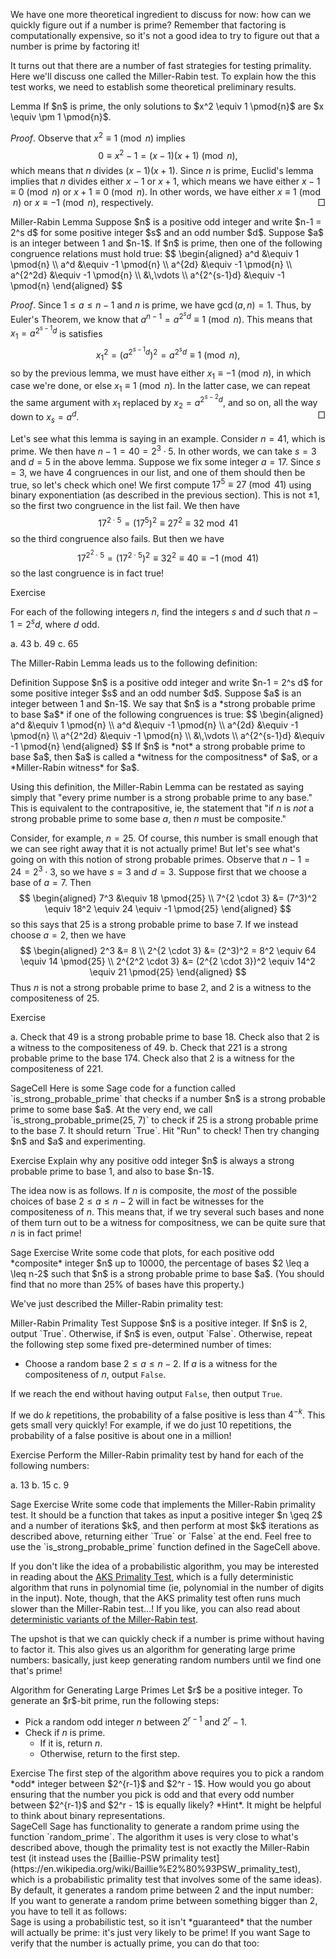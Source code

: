 We have one more theoretical ingredient to discuss for now: how can we quickly figure out if a number is prime? Remember that factoring is computationally expensive, so it's not a good idea to try to figure out that a number is prime by factoring it!

It turns out that there are a number of fast strategies for testing primality. Here we'll discuss one called the Miller-Rabin test. To explain how the this test works, we need to establish some theoretical preliminary results. 

<div class="element">
<span class="label">Lemma</span>
If $n$ is prime, the only solutions to $x^2 \equiv 1 \pmod{n}$ are $x \equiv \pm 1 \pmod{n}$. 
</div> 

*Proof*. Observe that $x^2 \equiv 1 \pmod{n}$ implies 
$$0 \equiv x^2 - 1 = (x-1)(x+1) \pmod{n}, $$
which means that $n$ divides $(x-1)(x+1)$. Since $n$ is prime, Euclid's lemma implies that $n$ divides either $x-1$ or $x+1$, which means we have either $x-1 \equiv 0 \pmod{n}$ or $x+1 \equiv 0 \pmod{n}$. In other words, we have either $x \equiv 1 \pmod{n}$ or $x \equiv -1 \pmod{n}$, respectively. <span style="float: right;">$\Box$</span>

<div class="element">
<span class="label">Miller-Rabin Lemma</span>
Suppose $n$ is a positive odd integer and write $n-1 = 2^s d$ for some positive integer $s$ and an odd number $d$. Suppose $a$ is an integer between 1 and $n-1$. If $n$ is prime, then one of the following congruence relations must hold true: 
$$ \begin{aligned}
a^d &\equiv 1 \pmod{n} \\
a^d &\equiv -1 \pmod{n} \\
a^{2d} &\equiv -1 \pmod{n} \\
a^{2^2d} &\equiv -1 \pmod{n} \\
&\,\vdots \\
a^{2^{s-1}d} &\equiv -1 \pmod{n}
\end{aligned} $$
</div>

*Proof*. Since $1 \leq a \leq n-1$ and $n$ is prime, we have $\gcd(a, n) = 1$. Thus, by Euler's Theorem, we know that $a^{n-1} = a^{2^s d} \equiv 1 \pmod{n}$. This means that $x_1 = a^{2^{s-1}d}$ is satisfies
$$ x^2_1 = (a^{2^{s-1}d})^2 = a^{2^s d} \equiv 1 \pmod{n}, $$
so by the previous lemma, we must have either $x_1 \equiv -1 \pmod{n}$, in which case we're done, or else $x_1 \equiv 1 \pmod{n}$. In the latter case, we can repeat the same argument with $x_1$ replaced by $x_2 = a^{2^{s-2}d}$, and so on, all the way down to $x_s = a^d$. <span style="float: right;">$\Box$</span>

Let's see what this lemma is saying in an example. Consider $n = 41$, which is prime. We then have $n-1 = 40 = 2^3 \cdot 5$. In other words, we can take $s = 3$ and $d = 5$ in the above lemma. Suppose we fix some integer $a = 17$. Since $s = 3$, we have 4 congruences in our list, and one of them should then be true, so let's check which one! We first compute $17^5 \equiv 27 \pmod{41}$ using binary exponentiation (as described in the previous section). This is not $\pm 1$, so the first two congruence in the list fail. We then have
$$ 17^{2 \cdot 5} = (17^5)^2 \equiv 27^2 \equiv 32 \bmod{41} $$
so the third congruence also fails. But then we have 
$$ 17^{2^2 \cdot 5} = (17^{2 \cdot 5})^2 \equiv 32^2 \equiv 40 \equiv -1 \pmod{41} $$
so the last congruence is in fact true!

<div class="element">
<span class="label">Exercise</span>

For each of the following integers $n$, find the integers $s$ and $d$ such that $n-1 = 2^s d$, where $d$ odd. 

a. 43
b. 49
c. 65
</div>

The Miller-Rabin Lemma leads us to the following definition: 

<div class="element">
<span class="label">Definition</span>
Suppose $n$ is a positive odd integer and write $n-1 = 2^s d$ for some positive integer $s$ and an odd number $d$. Suppose $a$ is an integer between 1 and $n-1$. We say that $n$ is a *strong probable prime to base $a$* if one of the following congruences is true: 
$$ \begin{aligned}
a^d &\equiv 1 \pmod{n} \\
a^d &\equiv -1 \pmod{n} \\
a^{2d} &\equiv -1 \pmod{n} \\
a^{2^2d} &\equiv -1 \pmod{n} \\
&\,\vdots \\
a^{2^{s-1}d} &\equiv -1 \pmod{n}
\end{aligned} $$
If $n$ is *not* a strong probable prime to base $a$, then $a$ is called a *witness for the compositness* of $a$, or a *Miller-Rabin witness* for $a$. 
</div>

Using this definition, the Miller-Rabin Lemma can be restated as saying simply that "every prime number is a strong probable prime to any base." This is equivalent to the contrapositive, ie, the statement that "if $n$ is *not* a strong probable prime to some base $a$, then $n$ must be composite."

Consider, for example, $n = 25$. Of course, this number is small enough that we can see right away that it is not actually prime! But let's see what's going on with this notion of strong probable primes. Observe that $n-1 = 24 = 2^3 \cdot 3$, so we have $s = 3$ and $d = 3$. Suppose first that we choose a base of $a = 7$. Then
$$ \begin{aligned}
7^3 &\equiv 18 \pmod{25} \\
7^{2 \cdot 3} &= (7^3)^2 \equiv 18^2 \equiv 24 \equiv -1 \pmod{25}
\end{aligned} $$
so this says that 25 is a strong probable prime to base 7. If we instead choose $a = 2$, then we have 
$$ \begin{aligned}
2^3 &= 8 \\
2^{2 \cdot 3} &= (2^3)^2 = 8^2 \equiv 64 \equiv 14 \pmod{25} \\
2^{2^2 \cdot 3} &= (2^{2 \cdot 3})^2 \equiv 14^2 \equiv 21 \pmod{25}
\end{aligned} $$
Thus $n$ is not a strong probable prime to base 2, and 2 is a witness to the compositeness of 25. 

<div class="element">
<span class="label">Exercise</span>

a. Check that 49 is a strong probable prime to base 18. Check also that 2 is a witness to the compositeness of 49. 
b. Check that $221$ is a strong probable prime to the base 174. Check also that 2 is a witness for the compositeness of 221.
</div>

<div class="element">
<span class="label">SageCell</span>
Here is some Sage code for a function called `is_strong_probable_prime` that checks if a number $n$ is a strong probable prime to some base $a$. At the very end, we call `is_strong_probable_prime(25, 7)` to check if 25 is a strong probable prime to the base 7. It should return `True`. Hit "Run" to check! Then try changing $n$ and $a$ and experimenting. 
<div class="sage">
<script type="text/x-sage">
def is_strong_probable_prime(n, a):
    # Deal with even values of n
    if n == 2:
        return True
    elif n % 2 == 0:
        return False

    # Find s and d
    s = 0
    d = n-1
    while d % 2 == 0:
        s += 1
        d = d // 2
    
    # Compute a^d mod n
    x = power_mod(a, d, n)
    
    # If a^d \equiv 1 \pmod{n}, we are done
    if x == 1:
        return True
        
    # Otherwise, we check the -1 congruences, squaring repeatedly
    for i in range(s):
        if x == n-1:
            return True
        x = power_mod(x, 2, n)
    
    # If we've made it to the end, it means none of the congruences hold, so...
    return False
    
is_strong_probable_prime(25, 7)
</script>
</div>
</div>

<div class="element">
<span class="label">Exercise</span>
Explain why any positive odd integer $n$ is always a strong probable prime to base 1, and also to base $n-1$. 
</div>

The idea now is as follows. If $n$ is composite, the *most* of the possible choices of base $2 \leq a \leq n-2$ will in fact be witnesses for the compositeness of $n$. This means that, if we try several such bases and none of them turn out to be a witness for compositness, we can be quite sure that $n$ is in fact prime!

<div class="element">
<span class="label">Sage Exercise</span>
Write some code that plots, for each positive odd *composite* integer $n$ up to 10000, the percentage of bases $2 \leq a \leq n-2$ such that $n$ is a strong probable prime to base $a$. (You should find that no more than 25% of bases have this property.)
</div>

We've just described the Miller-Rabin primality test: 

<div class="element">
<span class="label">Miller-Rabin Primality Test</span>
Suppose $n$ is a positive integer. If $n$ is 2, output `True`. Otherwise, if $n$ is even, output `False`. Otherwise, repeat the following step some fixed pre-determined number of times: 

* Choose a random base $2 \leq a \leq n-2$. If $a$ is a witness for the compositeness of $n$, output `False`.

If we reach the end without having output `False`, then output `True`.  
</div>

If we do $k$ repetitions, the probability of a false positive is less than $4^{-k}$. This gets small very quickly! For example, if we do just 10 repetitions, the probability of a false positive is about one in a million!

<div class="element">
<span class="label">Exercise</span>
Perform the Miller-Rabin primality test by hand for each of the following numbers: 

a. 13
b. 15 
c. 9
</div>

<div class="element">
<span class="label">Sage Exercise</span>
Write some code that implements the Miller-Rabin primality test. It should be a function that takes as input a positive integer $n \geq 2$ and a number of iterations $k$, and then perform at most $k$ iterations as described above, returning either `True` or `False` at the end. Feel free to use the `is_strong_probable_prime` function defined in the SageCell above. 
</div>

If you don't like the idea of a probabilistic algorithm, you may be interested in reading about the [AKS Primality Test](https://en.wikipedia.org/wiki/AKS_primality_test), which is a fully deterministic algorithm that runs in polynomial time (ie, polynomial in the number of digits in the input). Note, though, that the AKS primality test often runs much slower than the Miller-Rabin test...! If you like, you can also read about [deterministic variants of the Miller-Rabin test](https://en.wikipedia.org/wiki/Miller%E2%80%93Rabin_primality_test#Deterministic_variants).

The upshot is that we can quickly check if a number is prime without having to factor it. This also gives us an algorithm for generating large prime numbers: basically, just keep generating random numbers until we find one that's prime!

<div class="element">
<span class="label">Algorithm for Generating Large Primes</span>
Let $r$ be a positive integer. To generate an $r$-bit prime, run the following steps:  

* Pick a random odd integer $n$ between $2^{r-1}$ and $2^r - 1$. 
* Check if $n$ is prime. 
    - If it is, return $n$. 
    - Otherwise, return to the first step. 
</div>

<div class="element">
<span class="label">Exercise</span>
The first step of the algorithm above requires you to pick a random *odd* integer between $2^{r-1}$ and $2^r - 1$. How would you go about ensuring that the number you pick is odd and that every odd number between $2^{r-1}$ and $2^r - 1$ is equally likely? *Hint*. It might be helpful to think about binary representations. 
</div>

<div class="element">
<span class="label">SageCell</span>
Sage has functionality to generate a random prime using the function `random_prime`. The algorithm it uses is very close to what's described above, though the primality test is not exactly the Miller-Rabin test (it instead uses the [Baillie-PSW primality test](https://en.wikipedia.org/wiki/Baillie%E2%80%93PSW_primality_test), which is a probabilistic primality test that involves some of the same ideas). By default, it generates a random prime between 2 and the input number: 
<div class="sage">
<script type="text/x-sage">
# Generates a random "prime" between 2 and 2^100-1 
random_prime(2^100-1)
</script>
</div>
If you want to generate a random prime between something bigger than 2, you have to tell it as follows: 
<div class="sage">
<script type="text/x-sage">
# Generate a random 100-bit "prime" 
random_prime(2^100-1, lbound=2^(100-1))
</script>
</div>
Sage is using a probabilistic test, so it isn't *guaranteed* that the number will actually be prime: it's just very likely to be prime! If you want Sage to verify that the number is actually prime, you can do that too: 
<div class="sage">
<script type="text/x-sage">
# Generate a random prime between 2 and 2^100-1, and verify that it is actually prime
random_prime(2^100-1, proof=True)
</script>
</div>
</div>

